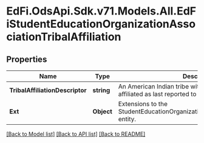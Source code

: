 # EdFi.OdsApi.Sdk.v71.Models.All.EdFiStudentEducationOrganizationAssociationTribalAffiliation

## Properties

Name | Type | Description | Notes
------------ | ------------- | ------------- | -------------
**TribalAffiliationDescriptor** | **string** | An American Indian tribe with which the student is affiliated as last reported to the education organization. | 
**Ext** | **Object** | Extensions to the StudentEducationOrganizationAssociationTribalAffiliation entity. | [optional] 

[[Back to Model list]](../../README.md#documentation-for-models) [[Back to API list]](../../README.md#documentation-for-api-endpoints) [[Back to README]](../../README.md)

